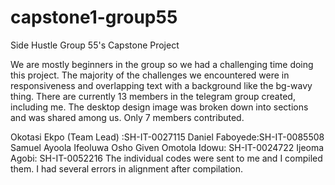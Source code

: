 # capstone1-group55
Side Hustle Group 55's Capstone Project

We are mostly beginners in the group so we had a challenging time doing this project. The majority of the challenges we encountered were in responsiveness and overlapping text with a background like the bg-wavy thing.
There are currently 13 members in the telegram group created, including me.
The desktop design image was broken down into sections and was shared among us. Only 7 members contributed.

Okotasi Ekpo (Team Lead) :SH-IT-0027115
Daniel Faboyede:SH-IT-0085508
Samuel Ayoola
Ifeoluwa Osho
Given
Omotola Idowu: SH-IT-0024722
Ijeoma Agobi: SH-IT-0052216
The individual codes were sent to me and I compiled them. I had several errors in alignment after compilation.
